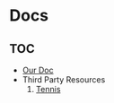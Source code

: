 # Docs

## TOC
* [Our Doc](https://docs.google.com/document/d/1xtvTdT8w-6mXdlw6Uq3pAGYzF2ruH5Ez5W4XMZiNB7w/edit?usp=sharing)
* Third Party Resources  
    1. [Tennis](Tennis.pdf)